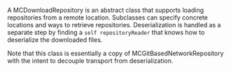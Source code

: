 A MCDownloadRepository is an abstract class that supports loading repositories from a remote location. Subclasses can specify concrete locations and ways to retrieve repositories. Deserialization is handled as a separate step by finding a `self repositoryReader` that knows how to deserialize the downloaded files.

Note that this class is essentially a copy of MCGitBasedNetworkRepository with the intent to decouple transport from deserialization.